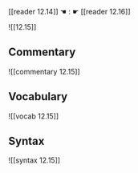 [[reader 12.14]] ☚ : ☛ [[reader 12.16]]

![[12.15]]

## Commentary

![[commentary 12.15]]

## Vocabulary

![[vocab 12.15]]

## Syntax

![[syntax 12.15]]


